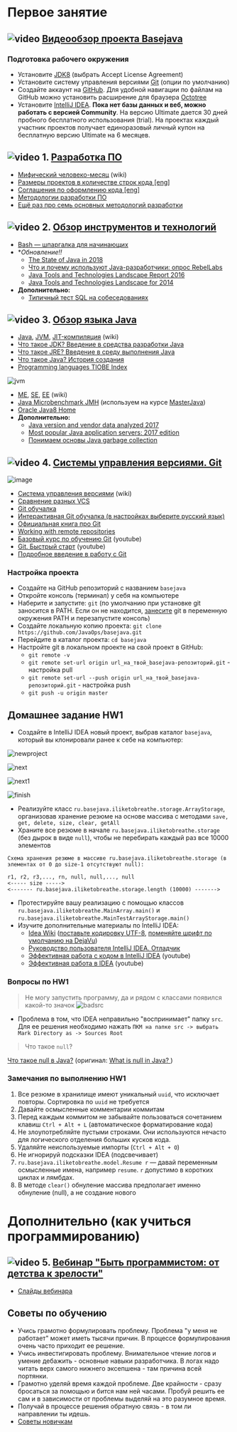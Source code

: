# Первое занятие

## ![video](https://cloud.githubusercontent.com/assets/13649199/13672715/06dbc6ce-e6e7-11e5-81a9-04fbddb9e488.png) [Видеообзор проекта Basejava](https://www.youtube.com/watch?v=0ydTRfKS9yY)

### Подготовка рабочего окружения
- Установите [JDK8](http://www.oracle.com/technetwork/java/javase/downloads/jdk8-downloads-2133151.html) (выбрать Accept License Agreement)
- Установите систему управления версиями [Git](http://git-scm.com/downloads) (опции по умолчанию)
- Создайте аккаунт на [GitHub](https://github.com/). Для удобной навигации по файлам на GitHub можно установить расширение для браузера [Octotree](https://habrahabr.ru/post/223527/)
- Установите [IntelliJ IDEA](http://www.jetbrains.com/idea/download/index.html). **Пока нет базы данных и веб, можно работать с версией Community**. На версию Ultimate дается 30 дней пробного бесплатного использования (trial).  На проектах каждый участник проектов получает единоразовый личный купон на бесплатную версию Ultimate на 6 месяцев.

## ![video](https://cloud.githubusercontent.com/assets/13649199/13672715/06dbc6ce-e6e7-11e5-81a9-04fbddb9e488.png) 1. [Разработка ПО](https://drive.google.com/open?id=0B_4NpoQW1xfpVjZUTEpvVUN1TTA)
- [Мифический человеко-месяц](https://ru.wikipedia.org/wiki/Мифический_человеко-месяц) (wiki)
- [Размеры проектов в количестве строк кода [eng]](https://medium.freecodecamp.com/the-biggest-codebases-in-history-a128bb3eea73)
- [Соглашения по оформлению кода [eng]](https://google.github.io/styleguide/javaguide.html)
- [Методологии разработки ПО](https://dou.ua/forums/topic/14015/)
- [Ещё раз про семь основных методологий разработки](https://habrahabr.ru/company/edison/blog/269789/)

## ![video](https://cloud.githubusercontent.com/assets/13649199/13672715/06dbc6ce-e6e7-11e5-81a9-04fbddb9e488.png) 2. [Обзор инструментов и технологий](https://drive.google.com/file/d/0B_4NpoQW1xfpTXJYU2xZbjN2d2M)
- [Bash — шпаргалка для начинающих](https://tproger.ru/translations/bash-cheatsheet)
- **Обновление!!*
  - [The State of Java in 2018](http://www.baeldung.com/java-in-2018)
  - [Что и почему используют Java-разработчики: опрос RebelLabs](https://jug.ru/2017/12/rebellabs-report/)
  - [Java Tools and Technologies Landscape Report 2016](https://zeroturnaround.com/rebellabs/java-tools-and-technologies-landscape-2016/)
  - [Java Tools and Technologies Landscape for 2014](http://zeroturnaround.com/rebellabs/java-tools-and-technologies-landscape-for-2014)
- **Дополнительно:**
  - [Типичный тест SQL на собеседованиях](https://habrahabr.ru/post/181033/)

## ![video](https://cloud.githubusercontent.com/assets/13649199/13672715/06dbc6ce-e6e7-11e5-81a9-04fbddb9e488.png) 3. [Обзор языка Java](https://drive.google.com/open?id=0B_4NpoQW1xfpTU5SSElhUjlGNnc)
- [Java](http://ru.wikipedia.org/wiki/Java), [JVM](http://ru.wikipedia.org/wiki/Виртуальная_машина_Java), [JIT-компиляция](http://ru.wikipedia.org/wiki/JIT) (wiki)
- [Что такое JDK? Введение в средства разработки Java](https://topjava.ru/blog/what-is-the-jdk)
- [Что такое JRE? Введение в среду выполнения Java](https://topjava.ru/blog/what-is-the-jre)
- [Что такое Java? История создания](http://www.intuit.ru/studies/courses/16/16/lecture/27105)
- [Programming languages TIOBE Index](http://www.tiobe.com/index.php/content/paperinfo/tpci/index.html)

![jvm](https://cloud.githubusercontent.com/assets/18701152/15219296/e6c67e86-186b-11e6-986f-651a87deec6c.png)

- [ME](http://ru.wikipedia.org/wiki/Java_Platform,_Micro_Edition), [SE](https://ru.wikipedia.org/wiki/Java_Platform,_Standard_Edition), [EE](http://ru.wikipedia.org/wiki/Java_Platform,_Enterprise_Edition) (wiki)
- [Java Microbenchmark JMH](http://openjdk.java.net/projects/code-tools/jmh/) (используем на курсе [MasterJava](https://github.com/JavaWebinar/masterjava#Занятие-2))
- [Oracle Java8 Home](http://docs.oracle.com/javase/8/docs/index.html)
- **Дополнительно:**
   - [Java version and vendor data analyzed 2017](https://plumbr.io/blog/java/java-version-and-vendor-data-analyzed-2017-edition)
   - [Most popular Java application servers: 2017 edition](https://plumbr.io/blog/java/most-popular-java-application-servers-2017-edition)
   - [Понимаем основы Java garbage collection](https://ggenikus.github.io/blog/2014/05/04/gc)

## ![video](https://cloud.githubusercontent.com/assets/13649199/13672715/06dbc6ce-e6e7-11e5-81a9-04fbddb9e488.png) 4. [Системы управления версиями. Git](https://drive.google.com/file/d/0B9Ye2auQ_NsFSUNrdVc0bDZuX2s)

![image](https://cloud.githubusercontent.com/assets/18701152/15219746/9295a2fe-186d-11e6-876b-c61cc9be71e4.png)

  - [Система управления версиями](https://ru.wikipedia.org/wiki/Система_управления_версиями) (wiki)
  - [Сравнение разных VCS](https://biz30.timedoctor.com/ru/cистема-контроля-версий/)
  - [Git обучалка](https://githowto.com/ru)
  - [Интерактивная Git обучалка (в настройках выберите русский язык)](http://learngitbranching.js.org)
  - [Официальная книга про Git](https://git-scm.com/book/ru/v2)
  - [Working with remote repositories](https://illustrated-git.readthedocs.org/en/latest/#working-with-remote-repositories)
  - [Базовый курс по обучению Git](https://www.youtube.com/playlist?list=PLIU76b8Cjem5B3sufBJ_KFTpKkMEvaTQR) (youtube)
  - [Git. Быстрый старт](https://www.youtube.com/watch?v=4-NX17Ip-xQ&list=PLmRNNqEA7JoM77hOJkPrLOfJQGizCLR3P) (youtube)
  - [Подробное введение в работу с Git](https://tproger.ru/translations/beginner-git-cheatsheet/)
  
### Настройка проекта
- Создайте на GitHub репозиторий с названием `basejava`
- Откройте консоль (терминал) у себя на компьютере
- Наберите и запустите: `git` (по умолчанию при установке git заносится в PATH. Если он не находится, [занесите](https://www.java.com/ru/download/help/path.xml) git в переменную окружения PATH и перезапустите консоль)
- Создайте локальную копию проекта: `git clone https://github.com/JavaOps/basejava.git`
- Перейдите в каталог проекта: `cd basejava`
- Настройте git в локальном проекте на свой проект в GitHub:
  - `git remote -v`
  - `git remote set-url origin url_на_твой_basejava-репозиторий.git` - настройка pull
  - `git remote set-url --push origin url_на_твой_basejava-репозиторий.git` - настройка push
  - `git push -u origin master`

## Домашнее задание HW1
- Создайте в IntelliJ IDEA новый проект, выбрав каталог `basejava`, который вы клонировали ранее к себе на компьютер:

![newproject](https://user-images.githubusercontent.com/29703461/38273513-d1f7ce52-3794-11e8-829c-305212c25be7.png)

![next](https://user-images.githubusercontent.com/29703461/38273546-e712a6fe-3794-11e8-9850-29287b46a8a0.png)

![next1](https://user-images.githubusercontent.com/29703461/38273584-00e07dc2-3795-11e8-9006-3109f949cf33.png)

![finish](https://user-images.githubusercontent.com/29703461/38275669-3e621614-379b-11e8-8b3a-8e0a3ad4c65c.png)

- Реализуйте класс `ru.basejava.iliketobreathe.storage.ArrayStorage`, организовав хранение резюме на основе массива с методами `save, get, delete, size, clear, getAll`
- Храните все резюме в начале `ru.basejava.iliketobreathe.storage` (без дырок в виде `null`), чтобы не перебирать каждый раз все 10000 элементов
```
Схема хранения резюме в массиве ru.basejava.iliketobreathe.storage (в элементах от 0 до size-1 отсутствуют null):

r1, r2, r3,..., rn, null, null,..., null
<----- size ----->
<------- ru.basejava.iliketobreathe.storage.length (10000) ------->
```
- Протестируйте вашу реализацию с помощью классов `ru.basejava.iliketobreathe.MainArray.main()` и `ru.basejava.iliketobreathe.MainTestArrayStorage.main()`
- Изучите дополнительные материалы по IntelliJ IDEA:
  - [Idea Wiki](https://github.com/JavaOPs/topjava/wiki/IDEA) ([поставьте кодировку UTF-8](https://github.com/JavaOPs/topjava/wiki/IDEA#Поставить-кодировку-utf-8), [поменяйте шрифт по умолчанию на DejaVu](https://github.com/JavaOPs/topjava/wiki/IDEA#Поменять-фонт-по-умолчанию-dejavu))
  - [Руководство пользователя IntelliJ IDEA. Отладчик](http://info.javarush.ru/idea_help/2014/01/22/Руководство-пользователя-IntelliJ-IDEA-Отладчик-.html)
  - [Эффективная работа с кодом в IntelliJ IDEA](https://www.youtube.com/watch?v=tpv5n2jWHlw) (youtube)
  - [Эффективная работа в IDEA](https://www.youtube.com/watch?v=_rj7dx6c5R8) (youtube)

### Вопросы по HW1
 > Не могу запустить программу, да и рядом с классами появился какой-то значок
 ![badsrc](https://user-images.githubusercontent.com/29703461/38277015-9cd9155e-379f-11e8-9cd4-a9182a005e9a.png)
 - Проблема в том, что IDEA неправильно "воспринимает" папку `src`. Для ее решения необходимо нажать `ПКМ на папке src -> выбрать Mark Directory as -> Sources Root`
 
 > Что такое `null`?

[Что такое null в Java?](http://qaru.site/questions/1960/what-is-null-in-java) (оригинал: [What is null in Java?
](https://stackoverflow.com/questions/2707322/what-is-null-in-java))

### Замечания по выполнению HW1
1. Все резюме в хранилище имеют уникальный `uuid`, что исключает повторы.  Cортировка по `uuid` не требуется
2. Давайте осмысленные комментарии коммитам
3. Перед каждым коммитом не забывайте пользоваться сочетанием клавиш `Ctrl + Alt + L` (автоматическое форматирование кода)
4. Не злоупотребляйте пустыми строками. Они используются нечасто для логического отделения больших кусков кода.
5. Удаляйте неиспользуемые импорты (`Ctrl + Alt + O`)
5. Не игнорируй подсказки IDEA (подсвечивает)
6. `ru.basejava.iliketobreathe.model.Resume r` — давай переменным осмысленные имена, например `resume`. `r` допустимо в коротких циклах и лямбдах.
7. В методе `clear()` обнуление массива предполагает именно обнуление (null), а не создание нового

# Дополнительно (как учиться программированию)
## ![video](https://cloud.githubusercontent.com/assets/13649199/13672715/06dbc6ce-e6e7-11e5-81a9-04fbddb9e488.png)  5. [Вебинар "Быть программистом: от детства к зрелости"](https://www.youtube.com/watch?v=D5Hej0TyLaU)
  - [Слайды вебинара](https://docs.google.com/presentation/d/1YwtCCZsaGMdl-V15kTDHiJxiS52IAl-qqheNPpiNr54/)
## Советы по обучению  
  - Учись грамотно формулировать проблему. Проблема "у меня не работает" может иметь тысячи причин. В процессе формулирования очень часто приходит ее решение.
  - Учись инвестигировать проблему. Внимательное чтение логов и умение дебажить - основные навыки разработчика. В логах надо читать верх самого нижнего эксепшена - там причина всей портянки.
  - Грамотно уделяй время каждой проблеме. Две крайности - сразу бросаться за помощью и бится нам ней часами. Пробуй решить ее сам и в зависимости от проблемы выделяй на это разумное время.
  - Получай в процессе решения обратную связь - в том ли направлении ты идешь.
  - [Советы новичкам](http://blog.csssr.ru/2016/09/19/how-to-be-a-beginner-developer)
